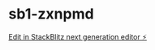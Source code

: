 # sb1-zxnpmd

[Edit in StackBlitz next generation editor ⚡️](https://stackblitz.com/~/github.com/deacristi/sb1-zxnpmd)